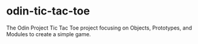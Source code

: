 # odin-tic-tac-toe
The Odin Project Tic Tac Toe project focusing on Objects, Prototypes, and Modules to create a simple game.
